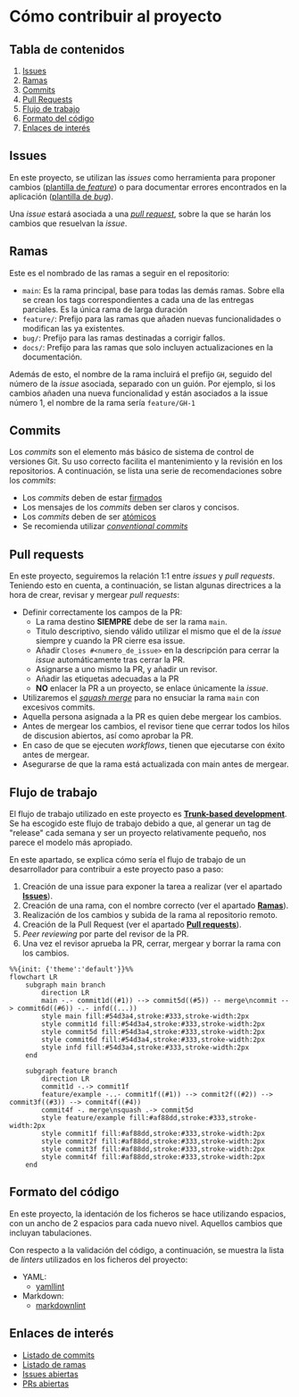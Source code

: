 # Cómo contribuir al proyecto

## Tabla de contenidos

1) [Issues](#issues)
2) [Ramas](#ramas)
3) [Commits](#commits)
4) [Pull Requests](#pull-requests)
5) [Flujo de trabajo](#flujo-de-trabajo)
6) [Formato del código](#formato-de-código)
7) [Enlaces de interés](#enlaces-de-interés)

## Issues

En este proyecto, se utilizan las _issues_ como herramienta para proponer
cambios ([plantilla de _feature_](https://github.com/dfr99/SwimChrono/blob/main/.github/ISSUE_TEMPLATE/01-feature.md))
o para documentar errores encontrados en la aplicación ([plantilla de _bug_](https://github.com/dfr99/SwimChrono/blob/main/.github/ISSUE_TEMPLATE/02-bug.md)).

Una _issue_ estará asociada a una [_pull request_](#pull-requests), sobre la que
se harán los cambios que resuelvan la _issue_.

## Ramas

Este es el nombrado de las ramas a seguir en el repositorio:

* `main`: Es la rama principal, base para todas las demás ramas. Sobre ella se
crean los tags correspondientes a cada una de las entregas parciales. Es la
única rama de larga duración
* `feature/`: Prefijo para las ramas que añaden nuevas funcionalidades o
modifican las ya existentes.
* `bug/`: Prefijo para las ramas destinadas a corrigir fallos.
* `docs/`: Prefijo para las ramas que solo incluyen actualizaciones en la
documentación.

Además de esto, el nombre de la rama incluirá el prefijo `GH`, seguido del
número de la _issue_ asociada, separado con un guión. Por ejemplo, si los
cambios añaden una nueva funcionalidad y están asociados a la issue número 1, el
nombre de la rama sería `feature/GH-1`

## Commits

Los _commits_ son el elemento más básico de sistema de control de versiones Git.
Su uso correcto facilita el mantenimiento y la revisión en los repositorios.
A continuación, se lista una serie de recomendaciones sobre los _commits_:

* Los _commits_ deben de estar [firmados](https://docs.github.com/es/authentication/managing-commit-signature-verification/signing-commits)
* Los mensajes de los _commits_ deben ser claros y concisos.
* Los _commits_ deben de ser [atómicos](https://www.aleksandrhovhannisyan.com/blog/atomic-git-commits/)
* Se recomienda utilizar [_conventional commits_](https://www.conventionalcommits.org/en/v1.0.0/)

## Pull requests

En este proyecto, seguiremos la relación 1:1 entre _issues_ y _pull requests_.
Teniendo esto en cuenta, a continuación, se listan algunas directrices a la
hora de crear, revisar y mergear _pull requests_:

* Definir correctamente los campos de la PR:
  * La rama destino **SIEMPRE**  debe de ser la rama `main`.
  * Titulo descriptivo, siendo válido utilizar el mismo que el de la _issue_
  siempre y cuando la PR cierre esa issue.
  * Añadir `Closes #<numero_de_issue>` en la descripción para cerrar la _issue_
    automáticamente tras cerrar la PR.
  * Asignarse a uno mismo la PR, y añadir un revisor.
  * Añadir las etiquetas adecuadas a la PR
  * **NO** enlacer la PR a un proyecto, se enlace únicamente la _issue_.
* Utilizaremos el [_squash merge_](https://graphite.dev/guides/git-merge-squash)
para no ensuciar la rama `main` con excesivos commits.
* Aquella persona asignada a la PR es quien debe mergear los cambios.
* Antes de mergear los cambios, el revisor tiene que cerrar todos los hilos de
discusion abiertos, así como aprobar la PR.
* En caso de que se ejecuten _workflows_, tienen que ejecutarse con éxito antes
de mergear.
* Asegurarse de que la rama está actualizada con main antes de mergear.

## Flujo de trabajo

El flujo de trabajo utilizado en este proyecto es [**Trunk-based development**](https://trunkbaseddevelopment.com/).
Se ha escogido este flujo de trabajo debido a que, al generar un tag de
"release" cada semana y ser un proyecto relativamente pequeño, nos parece el
modelo más apropiado.

En este apartado, se explica cómo sería el flujo de trabajo de un desarrollador
para contribuir a este proyecto paso a paso:

1) Creación de una issue para exponer la tarea a realizar (ver el apartado [**Issues**](#issues)).
2) Creación de una rama, con el nombre correcto (ver el apartado [**Ramas**](#ramas)).
3) Realización de los cambios y subida de la rama al repositorio remoto.
4) Creación de la Pull Request (ver el apartado [**Pull requests**](#pull-requests)).
5) _Peer reviewing_ por parte del revisor de la PR.
6) Una vez el revisor aprueba la PR, cerrar, mergear y borrar la rama
con los cambios.

```mermaid
%%{init: {'theme':'default'}}%%
flowchart LR
    subgraph main branch
        direction LR
        main -.- commit1d((#1)) --> commit5d((#5)) -- merge\ncommit --> commit6d((#6)) -.- infd((...))
        style main fill:#54d3a4,stroke:#333,stroke-width:2px
        style commit1d fill:#54d3a4,stroke:#333,stroke-width:2px
        style commit5d fill:#54d3a4,stroke:#333,stroke-width:2px
        style commit6d fill:#54d3a4,stroke:#333,stroke-width:2px
        style infd fill:#54d3a4,stroke:#333,stroke-width:2px
    end

    subgraph feature branch
        direction LR
        commit1d -.-> commit1f
        feature/example -..- commit1f((#1)) --> commit2f((#2)) --> commit3f((#3)) --> commit4f((#4))
        commit4f -. merge\nsquash .-> commit5d
        style feature/example fill:#af88dd,stroke:#333,stroke-width:2px
        style commit1f fill:#af88dd,stroke:#333,stroke-width:2px
        style commit2f fill:#af88dd,stroke:#333,stroke-width:2px
        style commit3f fill:#af88dd,stroke:#333,stroke-width:2px
        style commit4f fill:#af88dd,stroke:#333,stroke-width:2px
    end
```

## Formato del código

En este proyecto, la identación de los ficheros se hace utilizando espacios,
con un ancho de 2 espacios para cada nuevo nivel. Aquellos cambios que incluyan
tabulaciones.

Con respecto a la validación del código, a continuación, se muestra la lista de
_linters_ utilizados en los ficheros del proyecto:

* YAML:
  * [yamllint](https://yamllint.readthedocs.io/en/stable/)
* Markdown:
  * [markdownlint](https://github.com/markdownlint/markdownlint)

## Enlaces de interés

* [Listado de commits](https://github.com/dfr99/SwimChrono/commits)
* [Listado de ramas](https://github.com/dfr99/SwimChrono/branches)
* [Issues abiertas](https://github.com/dfr99/SwimChrono/issues)
* [PRs abiertas](https://github.com/dfr99/SwimChrono/pulls)

